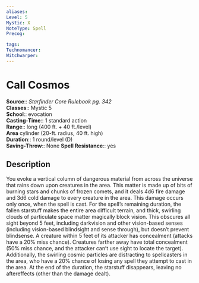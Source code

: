 ```yaml
---
aliases: 
Level: 5
Mystic: X
NoteType: Spell
Precog: 

tags: 
Technomancer: 
Witchwarper: 
---
```


# Call Cosmos

**Source**:: _Starfinder Core Rulebook pg. 342_  
**Classes**:: Mystic 5  
**School**:: evocation  
**Casting-Time**:: 1 standard action  
**Range**:: long (400 ft. + 40 ft./level)  
**Area** cylinder (20-ft. radius, 40 ft. high)  
**Duration**:: 1 round/level (D)  
**Saving-Throw**:: None
**Spell Resistance**:: yes

## Description

You evoke a vertical column of dangerous material from across the universe that rains down upon creatures in the area. This matter is made up of bits of burning stars and chunks of frozen comets, and it deals 4d6 fire damage and 3d6 cold damage to every creature in the area. This damage occurs only once, when the spell is cast. For the spell’s remaining duration, the fallen starstuff makes the entire area difficult terrain, and thick, swirling clouds of particulate space matter magically block vision. This obscures all sight beyond 5 feet, including darkvision and other vision-based senses (including vision-based blindsight and sense through), but doesn’t prevent blindsense. A creature within 5 feet of its attacker has concealment (attacks have a 20% miss chance). Creatures farther away have total concealment (50% miss chance, and the attacker can’t use sight to locate the target). Additionally, the swirling cosmic particles are distracting to spellcasters in the area, who have a 20% chance of losing any spell they attempt to cast in the area. At the end of the duration, the starstuff disappears, leaving no aftereffects (other than the damage dealt).

